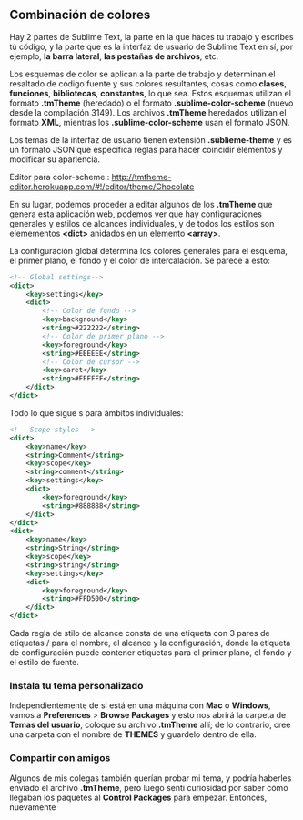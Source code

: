 ## Combinación de colores

Hay 2 partes de Sublime Text, la parte en la que haces tu trabajo y escribes tú código, y la parte que es la interfaz de usuario de Sublime Text en sí, por ejemplo, **la barra lateral**, **las pestañas de archivos**, etc.  

Los esquemas de color se aplican a la parte de trabajo y determinan el resaltado de código fuente y sus colores resultantes, cosas como **clases**, **funciones**, **bibliotecas**, **constantes**, lo que sea. Estos esquemas utilizan el formato **.tmTheme** (heredado) o el formato **.sublime-color-scheme** (nuevo desde la compilación 3149). Los archivos **.tmTheme** heredados utilizan el formato **XML**, mientras los **.sublime-color-scheme** usan el formato JSON.

Los temas de la interfaz de usuario tienen extensión **.sublieme-theme** y es un formato JSON que especifica reglas para hacer coincidir elementos y modificar su apariencia. 


Editor para color-scheme : http://tmtheme-editor.herokuapp.com/#!/editor/theme/Chocolate

En su lugar, podemos proceder a editar algunos de los **.tmTheme** que genera esta aplicación web, podemos ver que hay configuraciones generales y estilos de alcances individuales, y de todos los estilos son elemementos **<dict\>** anidados en un elemento **<array\>**.

La configuración global determina los colores generales para el esquema, el primer plano, el fondo y el color de intercalación. Se parece a esto:

```xml
<!-- Global settings-->
<dict>
	<key>settings</key>
	<dict>
		<!-- Color de fondo -->		
		<key>background</key>
		<string>#222222</string>
		<!-- Color de primer plano -->
		<key>foreground</key>
		<string>#EEEEEE</string>
		<!-- Color de cursor -->
		<key>caret</key>
		<string>#FFFFFF</string>
	</dict>	
</dict>
```

Todo lo que sigue s para ámbitos individuales:  

```xml
<!-- Scope styles -->
<dict>
    <key>name</key>
    <string>Comment</string>
    <key>scope</key>
    <string>comment</string>
    <key>settings</key>
    <dict>
        <key>foreground</key>
        <string>#888888</string>
    </dict>
</dict>
<dict>
    <key>name</key>
    <string>String</string>
    <key>scope</key>
    <string>string</string>
    <key>settings</key>
    <dict>
        <key>foreground</key>
        <string>#FFD500</string>
    </dict>
</dict>
```
Cada regla de stilo de alcance consta de una etiqueta <dict/> con 3 pares de etiquetas <key/> / <string/> para el nombre, el alcance y la configuración, donde la etiqueta de configuración puede contener etiquetas <key/> para el primer plano, el fondo y el estilo de fuente.


### Instala tu tema personalizado  

Independientemente de si está en una máquina con **Mac** o **Windows**, vamos a **Preferences** > **Browse Packages** y esto nos abrirá la carpeta de **Temas del usuario**, coloque su archivo **.tmTheme** allí; de lo contrario, cree una carpeta con el nombre de **THEMES** y guardelo dentro de ella.


### Compartir con amigos 

Algunos de mis colegas también querían probar mi tema, y podría haberles enviado el archivo **.tmTheme**, pero luego senti curiosidad por saber cómo llegaban los paquetes al **Control Packages** para empezar. Entonces, nuevamente

